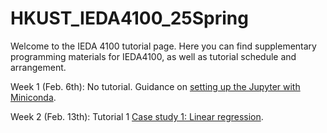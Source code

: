 # HKUST_IEDA4100_25Spring

Welcome to the IEDA 4100 tutorial page. Here you can find supplementary programming materials for IEDA4100, as well as tutorial schedule and arrangement.

 Week 1 (Feb. 6th): No tutorial. Guidance on [setting up the Jupyter with Miniconda](https://github.com/jyun-bunny-honey/HKUST_IEDA4100_25Spring/blob/main/Setting%20up%20Jupyter%20with%20Miniconda.ipynb).

 Week 2 (Feb. 13th): Tutorial 1 [Case study 1: Linear regression](https://github.com/jyun-bunny-honey/HKUST_IEDA4100_25Spring/blob/main/T1%20Linear%20regression.ipynb).

 <!--Week 3 (Feb. 15th): Tutorial 1 [Case study 2: Time series](https://github.com/jyun-bunny-honey/HKUST_IEDA4100_25Spring/blob/main/T1%20Time%20series.ipynb).

 Week 4 (Feb. 22th): Tutorial 2 [Case study 2: Linear programming](https://github.com/jyun-bunny-honey/HKUST_IEDA4100_25Spring/blob/main/T2%20Linear%20programming.ipynb).  -->
